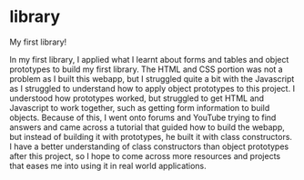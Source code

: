 # library
My first library!

In my first library, I applied what I learnt about forms and tables and object prototypes to build my first library. The HTML and CSS portion was not a problem as I built this webapp, but I struggled quite a bit with the Javascript as I struggled to understand how to apply object prototypes to this project. I understood how prototypes worked, but struggled to get HTML and Javascript to work together, such as getting form information to build objects. Because of this, I went onto forums and YouTube trying to find answers and came across a tutorial that guided how to build the webapp, but instead of building it with prototypes, he built it with class constructors. I have a better understanding of class constructors than object prototypes after this project, so I hope to come across more resources and projects that eases me into using it in real world applications.